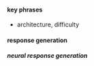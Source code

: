#### key phrases

- architecture, difficulty

#### response generation

##### neural response generation



